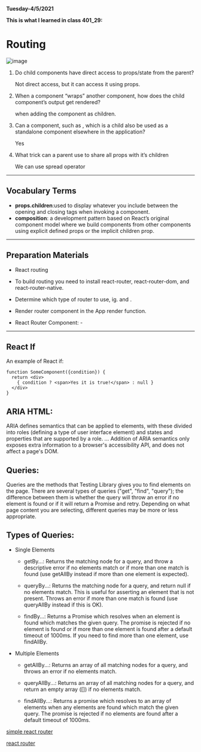 **Tuesday-4/5/2021**

**This is what I learned in class 401_29:**

# Routing

![image](https://repository-images.githubusercontent.com/19872456/05dca500-f010-11e9-9588-a96554294e4e)


1. Do child components have direct access to props/state from the parent?

    Not direct access, but it can access it using props.

2. When a component “wraps” another component, how does the child component’s output get rendered?

    when adding the component as children. 

3. Can a component, such as <Content />, which is a child also be used as a standalone component elsewhere in the application?

    Yes

4. What trick can a parent use to share all props with it’s children

    We can use spread operator

------------------------------------------------

## Vocabulary Terms

- **props.children**:used to display whatever you include between the opening and closing tags when invoking a component.
- **composition**: a development pattern based on React’s original component model where we build components from other components using explicit defined props or the implicit children prop.

-----------------------------------------------

## Preparation Materials

- React routing


- To build routing you need to install react-router, react-router-dom, and react-router-native.
- Determine which type of router to use, ig. <BrowserRouter> and <HashRouter>.
- Render router component in the App render function.
- React Router Component: - <Route path=''/>
<Switch>

----------------------

## React If

An example of React if:


```
function SomeComponent({condition}) {
  return <div>
    { condition ? <span>Yes it is true!</span> : null }
  </div>
}
```

## ARIA HTML:

ARIA defines semantics that can be applied to elements, with these divided into roles (defining a type of user interface element) and states and properties that are supported by a role. ... Addition of ARIA semantics only exposes extra information to a browser's accessibility API, and does not affect a page's DOM.

## Queries:

Queries are the methods that Testing Library gives you to find elements on the page. There are several types of queries ("get", "find", "query"); the difference between them is whether the query will throw an error if no element is found or if it will return a Promise and retry. Depending on what page content you are selecting, different queries may be more or less appropriate.

## Types of Queries:

- Single Elements
        

    - getBy...: Returns the matching node for a query, and throw a descriptive error if no elements match or if more than one match is found (use getAllBy instead if more than one element is expected).


    - queryBy...: Returns the matching node for a query, and return null if no elements match. This is useful for asserting an element that is not present. Throws an error if more than one match is found (use queryAllBy instead if this is OK).


    - findBy...: Returns a Promise which resolves when an element is found which matches the given query. The promise is rejected if no element is found or if more than one element is found after a default timeout of 1000ms. If you need to find more than one element, use findAllBy.


- Multiple Elements


    - getAllBy...: Returns an array of all matching nodes for a query, and throws an error if no elements match.


    - queryAllBy...: Returns an array of all matching nodes for a query, and return an empty array ([]) if no elements match.


    - findAllBy...: Returns a promise which resolves to an array of elements when any elements are found which match the given query. The promise is rejected if no elements are found after a default timeout of 1000ms.

  

[simple react router](https://blog.pshrmn.com/simple-react-router-v4-tutorial/)

[react router](https://reactrouter.com/web/api)
